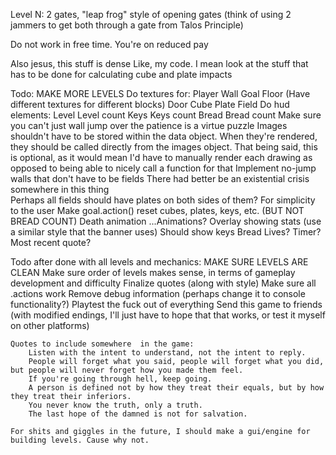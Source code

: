 Level N: 2 gates, "leap frog" style of opening gates (think of using 2 jammers to get both through a gate from Talos Principle)

Do not work in free time. You're on reduced pay

Also jesus, this stuff is dense
Like, my code. I mean look at the stuff that has to be done for calculating cube and plate impacts

Todo: <!-- Comment means it's been completed -->
	MAKE MORE LEVELS
	<!-- Make textures working (then figure out hitboxes) -->
	Do textures for:
		Player
		<!-- Critter -->
		Wall
		<!-- Bread -->
		Goal
		Floor (Have different textures for different blocks)
		<!-- Key -->
		Door
		Cube
		Plate
		Field
	Do hud elements:
		Level
		Level count
		Keys
		Keys count
		Bread
		Bread count
	<!-- Make quotes be loaded from each individual bread, as opposed to from a quotes array -->
	Make sure you can't just wall jump over the patience is a virtue puzzle
	Images shouldn't have to be stored within the data object. When they're rendered, they should be called directly from the images object.
		That being said, this is optional, as it would mean I'd have to manually render each drawing as opposed to being able to nicely call a function for that
	Implement no-jump walls that don't have to be fields
	<!-- Reset level on death -->
	There had better be an existential crisis somewhere in this thing	
	<!-- Perhaps an innate reset function within each world level? -->
	<!-- Perhaps put the entire world data object into its own file, just for simpler level design. 
		Make world.js purely for rendering
		Make entities.js purely for interactions (it's OK if this and world have some overlap)
		Make a new data.js purely for storing world data -->
	Perhaps all fields should have plates on both sides of them? For simplicity to the user
	<!-- Make fields work possible to work based on multiple pressure plates where only one has to be open -->
	Make goal.action() reset cubes, plates, keys, etc. (BUT NOT BREAD COUNT)
	<!-- More debug tools -->
	<!-- Implement quotes -->
	<!-- Implement snowman style banner announcements (useful for quotes given on picking up bread) -->
	Death animation
	...Animations?
	Overlay showing stats (use a similar style that the banner uses)
		Should show keys
		Bread
		Lives?
		Timer?
		Most recent quote?


Todo after done with all levels and mechanics:
	MAKE SURE LEVELS ARE CLEAN
	Make sure order of levels makes sense, in terms of gameplay development and difficulty
	Finalize quotes (along with style)
	Make sure all .actions work
	Remove debug information (perhaps change it to console functionality?)
	Playtest the fuck out of everything
	Send this game to friends (with modified endings, I'll just have to hope that that works, or test it myself on other platforms)


	Quotes to include somewhere  in the game:
		Listen with the intent to understand, not the intent to reply.
		People will forget what you said, people will forget what you did, but people will never forget how you made them feel.
		If you're going through hell, keep going.
		A person is defined not by how they treat their equals, but by how they treat their inferiors.
		You never know the truth, only a truth.
		The last hope of the damned is not for salvation.

	For shits and giggles in the future, I should make a gui/engine for building levels. Cause why not.